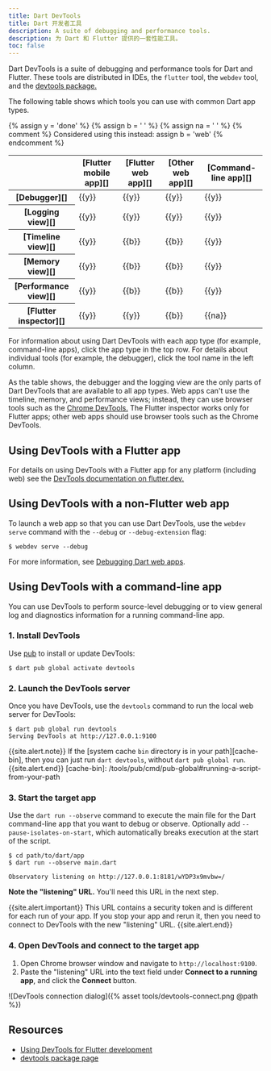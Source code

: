 ```yaml
---
title: Dart DevTools
title: Dart 开发者工具
description: A suite of debugging and performance tools.
description: 为 Dart 和 Flutter 提供的一套性能工具。
toc: false
---
```


Dart DevTools is a suite of debugging and performance tools
for Dart and Flutter.
These tools are distributed in IDEs, the `flutter` tool, the `webdev` tool,
and the [devtools package.][devtools package]

The following table shows which tools
you can use with common Dart app types.

{% assign y = '<span class="material-icons" title="supported">done</span>' %}
{% assign b = '&nbsp;' %}
{% assign na = '&nbsp;' %}
{% comment %}
  Considered using this instead:
  assign b = '<span class="material-icons" title="use browser tools instead">web</span>'
{% endcomment %}

<div class="table-wrapper" markdown="1">
<table class="table table-striped" markdown="1">
  <thead>
    <tr markdown="1">
      <th>&nbsp;</th>
      <th scope="col" markdown="1">[Flutter mobile app][]</th>
      <th scope="col" markdown="1">[Flutter web app][]</th>
      <th scope="col" markdown="1">[Other web app][]</th>
      <th scope="col" markdown="1">[Command-line app][]</th>
    </tr>
  </thead>
  <tbody>
    <tr>
      <th scope="row" markdown="1">[Debugger][]</th>
      <td>{{y}}</td> <!-- fma -->
      <td>{{y}}</td> <!-- fwa -->
      <td>{{y}}</td> <!-- owa -->
      <td>{{y}}</td> <!-- cla -->
    </tr>
    <tr>
      <th scope="row" markdown="1">[Logging view][]</th>
      <td>{{y}}</td> <!-- fma -->
      <td>{{y}}</td> <!-- fwa -->
      <td>{{y}}</td> <!-- owa -->
      <td>{{y}}</td> <!-- cla -->
    </tr>
    <tr>
      <th scope="row" markdown="1">[Timeline view][]</th>
      <td>{{y}}</td> <!-- fma -->
      <td>{{b}}</td> <!-- fwa -->
      <td>{{b}}</td> <!-- owa -->
      <td>{{y}}</td> <!-- cla -->
    </tr>
    <tr>
      <th scope="row" markdown="1">[Memory view][]</th>
      <td>{{y}}</td> <!-- fma -->
      <td>{{b}}</td> <!-- fwa -->
      <td>{{b}}</td> <!-- owa -->
      <td>{{y}}</td> <!-- cla -->
    </tr>
    <tr>
      <th scope="row" markdown="1">[Performance view][]</th>
      <td>{{y}}</td> <!-- fma -->
      <td>{{b}}</td> <!-- fwa -->
      <td>{{b}}</td> <!-- owa -->
      <td>{{y}}</td> <!-- cla -->
    </tr>
    <tr>
      <th scope="row" markdown="1">[Flutter inspector][]</th>
      <td>{{y}}</td> <!-- fma -->
      <td>{{y}}</td> <!-- fwa -->
      <td>{{b}}</td> <!-- owa -->
      <td>{{na}}</td> <!-- cla -->
    </tr>
  </tbody>
</table>
</div>

For information about using Dart DevTools with each app type
(for example, command-line apps),
click the app type in the top row.
For details about individual tools
(for example, the debugger),
click the tool name in the left column.

As the table shows, the debugger and the logging view
are the only parts of Dart DevTools that are available to all app types.
Web apps can't use the timeline, memory, and performance views;
instead, they can use browser tools such as the [Chrome DevTools.][]
The Flutter inspector works only for Flutter apps;
other web apps should use browser tools such as the Chrome DevTools.


## Using DevTools with a Flutter app

For details on using DevTools with a Flutter app for any platform
(including web) see the
[DevTools documentation on flutter.dev.][flutter-devtools]

[flutter-devtools]: {{site.flutter}}/docs/development/tools/devtools/overview


## Using DevTools with a non-Flutter web app

To launch a web app so that you can use Dart DevTools,
use the `webdev serve` command with the `--debug` or `--debug-extension` flag:

```terminal
$ webdev serve --debug
```

For more information, see [Debugging Dart web apps][].


## Using DevTools with a command-line app

You can use DevTools to perform source-level debugging 
or to view general log and diagnostics information
for a running command-line app.

### 1. Install DevTools

Use [pub](/tools/pub) to install or update DevTools:

```terminal
$ dart pub global activate devtools
```

### 2. Launch the DevTools server

Once you have DevTools, use the `devtools` command
to run the local web server for DevTools:

```terminal
$ dart pub global run devtools
Serving DevTools at http://127.0.0.1:9100
```

{{site.alert.note}}
  If the [system cache `bin` directory is in your path][cache-bin],
  then you can just run `dart devtools`, without `dart pub global run`.
{{site.alert.end}}
[cache-bin]: /tools/pub/cmd/pub-global#running-a-script-from-your-path


### 3. Start the target app

Use the `dart run --observe` command to execute the main file
for the Dart command-line app that you want to debug or observe.
Optionally add `--pause-isolates-on-start`,
which automatically breaks execution at the start of the script.

```terminal
$ cd path/to/dart/app
$ dart run --observe main.dart

Observatory listening on http://127.0.0.1:8181/wYDP3x9mvbw=/
```

**Note the "listening" URL.**
You'll need this URL in the next step.

{{site.alert.important}}
  This URL contains a security token and
  is different for each run of your app.
  If you stop your app and rerun it,
  then you need to connect to DevTools with the new "listening" URL.
{{site.alert.end}}

### 4. Open DevTools and connect to the target app

1. Open Chrome browser window and navigate to `http://localhost:9100`.
2. Paste the "listening" URL into the text field
   under **Connect to a running app**, and click the **Connect** button.

![DevTools connection dialog]({% asset tools/devtools-connect.png @path %})


## Resources

* [Using DevTools for Flutter development][Flutter mobile app]
* [devtools package page][devtools package]


[Chrome DevTools.]: https://developers.google.com/web/tools/chrome-devtools
[Command-line app]: #using-devtools-with-a-command-line-app
[Debugger]: {{site.flutter}}/docs/development/tools/devtools/debugger
[Debugging Dart web apps]: /web/debugging
[devtools package]: {{site.pub-pkg}}/devtools
[Flutter inspector]: {{site.flutter}}/docs/development/tools/devtools/inspector
[Flutter mobile app]: {{site.flutter}}/docs/development/tools/devtools/overview
[Flutter web app]: {{site.flutter}}/docs/development/tools/devtools/overview
[Logging view]: {{site.flutter}}/docs/development/tools/devtools/logging
[Memory view]: {{site.flutter}}/docs/development/tools/devtools/memory
[Other web app]: #using-devtools-with-a-non-flutter-web-app
[Performance view]: {{site.flutter}}/docs/development/tools/devtools/performance
[Timeline view]: {{site.flutter}}/docs/development/tools/devtools/timeline
